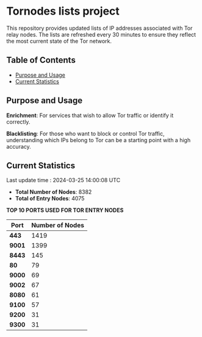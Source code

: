 # Tornodes lists project

This repository provides updated lists of IP addresses associated with Tor relay nodes. The lists are refreshed every 30 minutes to ensure they reflect the most current state of the Tor network.

## Table of Contents

- [Purpose and Usage](#purpose-and-usage)
- [Current Statistics](#current-statistics)


## Purpose and Usage

**Enrichment**: For services that wish to allow Tor traffic or identify it correctly.

**Blacklisting**: For those who want to block or control Tor traffic, understanding which IPs belong to Tor can be a starting point with a high accuracy.

## Current Statistics

Last update time : 2024-03-25 14:00:08 UTC

- **Total Number of Nodes**: 8382
- **Total of Entry Nodes**: 4075

**TOP 10 PORTS USED FOR TOR ENTRY NODES**

| **Port** | **Number of Nodes** |
|------|-----------------|
| **443**   | 1419  |
| **9001**   | 1399  |
| **8443**   | 145  |
| **80**   | 79  |
| **9000**   | 69  |
| **9002**   | 67  |
| **8080**   | 61  |
| **9100**   | 57  |
| **9200**   | 31  |
| **9300**   | 31  |

